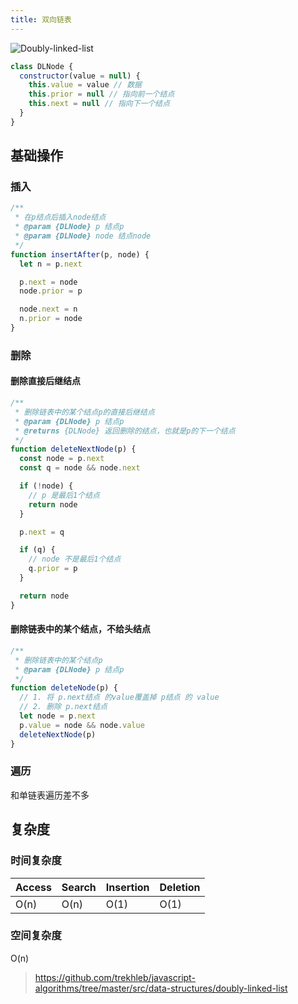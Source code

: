 ```yaml
---
title: 双向链表
---
```


![Doubly-linked-list](https://upload.wikimedia.org/wikipedia/commons/5/5e/Doubly-linked-list.svg)

```js
class DLNode {
  constructor(value = null) {
    this.value = value // 数据
    this.prior = null // 指向前一个结点
    this.next = null // 指向下一个结点
  }
}
```

## 基础操作

### 插入

```js
/**
 * 在p结点后插入node结点
 * @param {DLNode} p 结点p
 * @param {DLNode} node 结点node
 */
function insertAfter(p, node) {
  let n = p.next

  p.next = node
  node.prior = p

  node.next = n
  n.prior = node
}
```

### 删除

#### 删除直接后继结点

```js
/**
 * 删除链表中的某个结点p的直接后继结点
 * @param {DLNode} p 结点p
 * @returns {DLNode} 返回删除的结点，也就是p的下一个结点
 */
function deleteNextNode(p) {
  const node = p.next
  const q = node && node.next

  if (!node) {
    // p 是最后1个结点
    return node
  }

  p.next = q

  if (q) {
    // node 不是最后1个结点
    q.prior = p
  }

  return node
}
```

#### 删除链表中的某个结点，不给头结点

```js
/**
 * 删除链表中的某个结点p
 * @param {DLNode} p 结点p
 */
function deleteNode(p) {
  // 1. 将 p.next结点 的value覆盖掉 p结点 的 value
  // 2. 删除 p.next结点
  let node = p.next
  p.value = node && node.value
  deleteNextNode(p)
}
```

### 遍历

和单链表遍历差不多

## 复杂度

### 时间复杂度

| Access | Search | Insertion | Deletion |
| ------ | ------ | --------- | -------- |
| O(n)   | O(n)   | O(1)      | O(1)     |

### 空间复杂度

O(n)

> https://github.com/trekhleb/javascript-algorithms/tree/master/src/data-structures/doubly-linked-list
